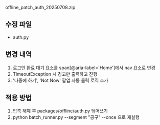 
offline_patch_auth_20250708.zip

## 수정 파일
- auth.py

## 변경 내역
1. 로그인 완료 대기 요소를 span[@aria-label='Home']에서 nav 요소로 변경
2. TimeoutException 시 경고만 출력하고 진행
3. '나중에 하기', 'Not Now' 팝업 자동 클릭 로직 추가

## 적용 방법
1. 압축 해제 후 packages/offline/auth.py 덮어쓰기
2. python batch_runner.py --segment "공구" --once 으로 재실행
